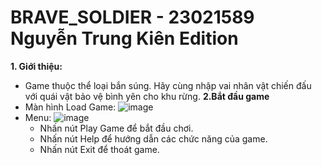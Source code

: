# BRAVE_SOLDIER - 23021589 Nguyễn Trung Kiên Edition
**1. Giới thiệu:** 
 - Game thuộc thể loại bắn súng. Hãy cùng nhập vai nhân vật chiến đấu với quái vật bảo vệ bình yên cho khu rừng.
**2.Bắt đầu game**
 - Màn hình Load Game:
   ![image](https://github.com/trungkiena3k24thptcvp/Bai-Tap-Lon-LTNC/assets/162546220/ce82dbd5-a5cc-44b1-b68e-ce0bd3746e03)
 - Menu:
   ![image](https://github.com/trungkiena3k24thptcvp/Bai-Tap-Lon-LTNC/assets/162546220/3f863252-d1c4-4e35-824f-179a9e3d787d)
   + Nhấn nút Play Game để bắt đầu chơi.
   + Nhấn nút Help để hướng dẫn các chức năng của game.
   + Nhấn nút Exit để thoát game. 
   
